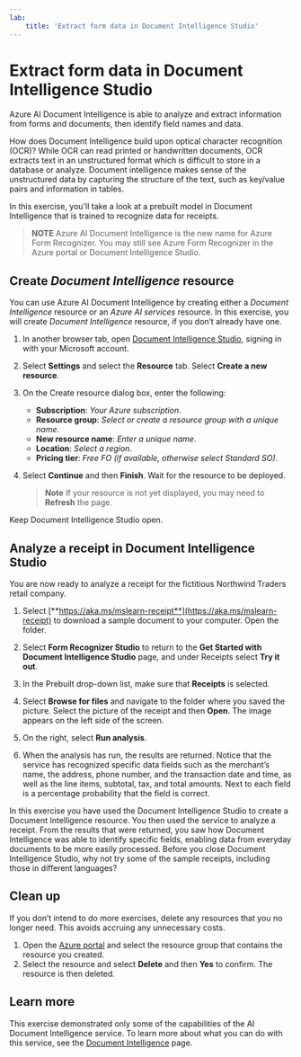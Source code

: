 ```yaml
---
lab:
    title: 'Extract form data in Document Intelligence Studio​'
---
```


# Extract form data in Document Intelligence Studio

Azure AI Document Intelligence is able to analyze and extract information from forms and documents, then identify field names and data. 

How does Document Intelligence build upon optical character recognition (OCR)? While OCR can read printed or handwritten documents, OCR extracts text in an unstructured format which is difficult to store in a database or analyze. Document intelligence makes sense of the unstructured data by capturing the structure of the text, such as key/value pairs and information in tables. 

In this exercise, you'll take a look at a prebuilt model in Document Intelligence that is trained to recognize data for receipts. 

> **NOTE**
> Azure AI Document Intelligence is the new name for Azure Form Recognizer. You may still see Azure Form Recognizer in the Azure portal or Document Intelligence Studio.

## Create *Document Intelligence* resource

You can use Azure AI Document Intelligence by creating either a *Document Intelligence* resource or an *Azure AI services* resource. In this exercise, you will create *Document Intelligence* resource, if you don’t already have one.

1. In another browser tab, open [Document Intelligence Studio](https://formrecognizer.appliedai.azure.com/studio), signing in with your Microsoft account.
1. Select **Settings** and select the **Resource** tab. Select **Create a new resource**.
1. On the Create resource dialog box, enter the following:
    - **Subscription**: *Your Azure subscription*.
    - **Resource group**: *Select or create a resource group with a unique name*.
    - **New resource name**: *Enter a unique name*.
    - **Location**: *Select a region*.
    - **Pricing tier**: *Free FO (if available, otherwise select Standard SO)*.
1. Select **Continue** and then **Finish**. Wait for the resource to be deployed.

    >**Note**
    > If your resource is not yet displayed, you may need to **Refresh** the page.

Keep Document Intelligence Studio open.

## Analyze a receipt in Document Intelligence Studio

You are now ready to analyze a receipt for the fictitious Northwind Traders retail company.

1. Select [**https://aka.ms/mslearn-receipt**](https://aka.ms/mslearn-receipt) to download a sample document to your computer. Open the folder. 
1. Select **Form Recognizer Studio** to return to the **Get Started with Document Intelligence Studio** page, and under Receipts select **Try it out**.
1. In the Prebuilt drop-down list, make sure that **Receipts** is selected.
1. Select **Browse for files** and navigate to the folder where you saved the picture. Select the picture of the receipt and then **Open**. The image appears on the left side of the screen.

    

1. On the right, select **Run analysis**.
1. When the analysis has run, the results are returned. Notice that the service has recognized specific data fields such as the merchant’s name, the address, phone number, and the transaction date and time, as well as the line items, subtotal, tax, and total amounts. Next to each field is a percentage probability that the field is correct.

In this exercise you have used the Document Intelligence Studio to create a Document Intelligence resource. You then used the service to analyze a receipt. From the results that were returned, you saw how Document Intelligence was able to identify specific fields, enabling data from everyday documents to be more easily processed. Before you close Document Intelligence Studio, why not try some of the sample receipts, including those in different languages?

## Clean up

If you don’t intend to do more exercises, delete any resources that you no longer need. This avoids accruing any unnecessary costs.

1. Open the [Azure portal]( https://portal.azure.com) and select the resource group that contains the resource you created.
1. Select the resource and select **Delete** and then **Yes** to confirm. The resource is then deleted.

## Learn more

This exercise demonstrated only some of the capabilities of the AI Document Intelligence service. To learn more about what you can do with this service, see the [Document Intelligence](https://learn.microsoft.com/azure/ai-services/document-intelligence/overview?view=doc-intel-3.1.0) page.
